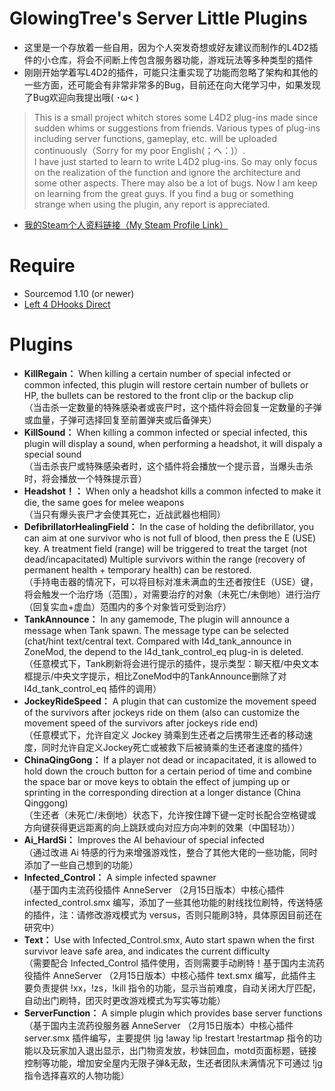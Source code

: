 # GlowingTree's Server Little Plugins
* 这里是一个存放着一些自用，因为个人突发奇想或好友建议而制作的L4D2插件的小仓库，将会不间断上传包含服务器功能，游戏玩法等多种类型的插件
* 刚刚开始学着写L4D2的插件，可能只注重实现了功能而忽略了架构和其他的一些方面，还可能会有非常非常多的Bug，目前还在向大佬学习中，如果发现了Bug欢迎向我提出哦( ･ω< ) 
> This is a small project whitch stores some L4D2 plug-ins made since sudden whims or suggestions from friends. Various types of plug-ins including server functions, gameplay, etc. will be uploaded continuously（Sorry for my poor English(；へ：)）.
<br>I have just started to learn to write L4D2 plug-ins. So may only focus on the realization of the function and ignore the architecture and some other aspects. There may also be a lot of bugs. Now I am keep on learning from the great guys. If you find a bug or something strange when using the plugin, any report is appreciated.
* [我的Steam个人资料链接（My Steam Profile Link）](https://steamcommunity.com/id/saku_ra/)

# Require
* Sourcemod 1.10 (or newer)
* [Left 4 DHooks Direct](https://forums.alliedmods.net/showthread.php?p=2684862)

# Plugins
* **KillRegain：** When killing a certain number of special infected or common infected, this plugin will restore certain number of bullets or HP, the bullets can be restored to the front clip or the backup clip
<br>（当击杀一定数量的特殊感染者或丧尸时，这个插件将会回复一定数量的子弹或血量，子弹可选择回复至前置弹夹或后备弹夹）
* **KillSound：** When killing a common infected or special infected, this plugin will display a sound, when performing a headshot, it will dispaly a special sound
<br>（当击杀丧尸或特殊感染者时，这个插件将会播放一个提示音，当爆头击杀时，将会播放一个特殊提示音）
* **Headshot！：** When only a headshot kills a common infected to make it die, the same goes for melee weapons
<br>（当只有爆头丧尸才会使其死亡，近战武器也相同）
* **DefibrillatorHealingField：** In the case of holding the defibrillator, you can aim at one survivor who is not full of blood, then press the E (USE) key. A treatment field (range) will be triggered to treat the target (not dead/incapacitated) Multiple survivors within the range (recovery of permanent health + temporary health) can be restored.
<br>（手持电击器的情况下，可以将目标对准未满血的生还者按住E（USE）键，将会触发一个治疗场（范围），对需要治疗的对象（未死亡/未倒地）进行治疗（回复实血+虚血）范围内的多个对象皆可受到治疗）
* **TankAnnounce：** In any gamemode, The plugin will announce a message when Tank spawn. The message type can be selected (chat/hint text/central text. Compared with l4d_tank_announce in ZoneMod, the depend to the l4d_tank_control_eq plug-in is deleted.
<br>（任意模式下，Tank刷新将会进行提示的插件，提示类型：聊天框/中央文本框提示/中央文字提示，相比ZoneMod中的TankAnnounce删除了对 l4d_tank_control_eq 插件的调用）
* **JockeyRideSpeed：** A plugin that can customize the movement speed of the survivors after jockeys ride on them (also can customize the movement speed of the survivors after jockeys ride end)
<br>（任意模式下，允许自定义 Jockey 骑乘到生还者之后携带生还者的移动速度，同时允许自定义Jockey死亡或被救下后被骑乘的生还者速度的插件）
* **ChinaQingGong：** If a player not dead or incapacitated, it is allowed to hold down the crouch button for a certain period of time and combine the space bar or move keys to obtain the effect of jumping up or sprinting in the corresponding direction at a longer distance (China Qinggong)
<br>（生还者（未死亡/未倒地）状态下，允许按住蹲下键一定时长配合空格键或方向键获得更远距离的向上跳跃或向对应方向冲刺的效果（中国轻功））
* **Ai_HardSi：** Improves the AI behaviour of special infected
<br>（通过改进 Ai 特感的行为来增强游戏性，整合了其他大佬的一些功能，同时添加了一些自己想到的功能）
* **Infected_Control：** A simple infected spawner
<br>（基于国内主流药役插件 AnneServer （2月15日版本）中核心插件 infected_control.smx 编写，添加了一些其他功能的射线找位刷特，传送特感的插件，注：请修改游戏模式为 versus，否则只能刷3特，具体原因目前还在研究中）
* **Text：** Use with Infected_Control.smx, Auto start spawn when the first survivor leave safe area, and indicates the current difficulty
<br>（需要配合 Infected_Control 插件使用，否则需要手动刷特！基于国内主流药役插件 AnneServer （2月15日版本）中核心插件 text.smx 编写，此插件主要负责提供 !xx，!zs，!kill 指令的功能，显示当前难度，自动关闭大厅匹配，自动出门刷特，团灭时更改游戏模式为写实等功能）
* **ServerFunction：** A simple plugin which provides base server functions
<br>（基于国内主流药役服务器 AnneServer （2月15日版本）中核心插件 server.smx 插件编写，主要提供 !jg !away !ip !restart !restartmap 指令的功能以及玩家加入退出显示，出门物资发放，秒妹回血，motd页面标题，链接控制等功能，增加安全屋内无限子弹&无敌，生还者团队未满情况下可通过 !jg 指令选择喜欢的人物功能）
